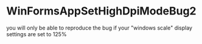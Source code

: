# WinFormsAppSetHighDpiModeBug2

you will only be able to reproduce the bug if your "windows scale" display settings are set to 125%
